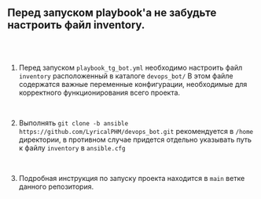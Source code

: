 ## Перед запуском playbook'а не забудьте настроить файл inventory.

<br>
<br>
  
1. Перед запуском `playbook_tg_bot.yml` необходимо настроить файл `inventory` расположенный в каталоге `devops_bot/` В этом файле содержатся важные переменные конфигурации, необходимые для корректного функционирования всего проекта.
  
<br> 
  
2. Выполнять `git clone -b ansible https://github.com/LyricalPHM/devops_bot.git` рекомендуется в `/home` директории, в противном случае придется отдельно указывать путь к файлу `inventory` в `ansible.cfg`
  
<br> 
  
3. Подробная инструкция по запуску проекта находится в `main` ветке данного репозитория. 
